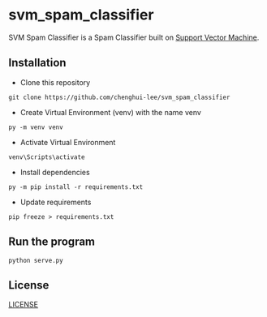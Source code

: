 # svm_spam_classifier
SVM Spam Classifier is a Spam Classifier built on [Support Vector Machine](https://en.wikipedia.org/wiki/Support-vector_machine).

## Installation
- Clone this repository
```
git clone https://github.com/chenghui-lee/svm_spam_classifier
```
- Create Virtual Environment (venv) with the name venv
```
py -m venv venv
```
- Activate Virtual Environment 
```
venv\Scripts\activate
```
- Install dependencies
```
py -m pip install -r requirements.txt
```
- Update requirements
```
pip freeze > requirements.txt
```

## Run the program
```
python serve.py
```

## License
[LICENSE](/LICENSE)
